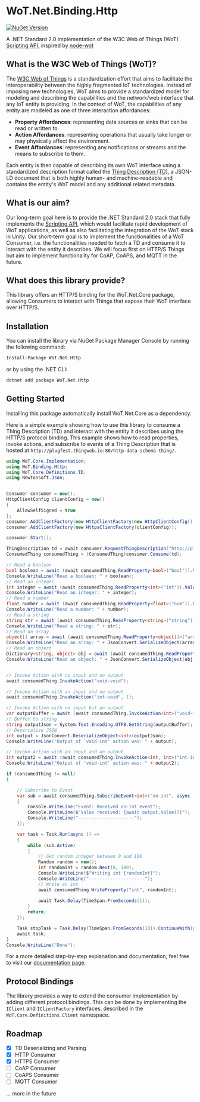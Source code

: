 # WoT.Net.Binding.Http

[![NuGet Version](https://img.shields.io/nuget/v/WoT.Net.Binding.Http?style=flat-square)
](https://www.nuget.org/packages/WoT.Net.Binding.Http)


A .NET Standard 2.0 implementation of the W3C Web of Things (WoT) [Scripting API](https://www.w3.org/TR/wot-scripting-api/), inspired by [node-wot](https://github.com/eclipse-thingweb/node-wot)

## What is the W3C Web of Things (WoT)?
The [W3C Web of Things](https://www.w3.org/WoT/) is a standardization effort that aims to facilitate the interoperability between the highly fragmented IoT technologies.
Instead of imposing new technologies, WoT aims to provide a standardized model for modeling and describing the capabilities and the network/web interface that any 
IoT entity is providing. In the context of WoT, the capabilities of any entity are modeled as one of three interaction affordances:
* **Property Affordances**: representing data sources or sinks that can be read or written to.
* **Action Affordances**: representing operations that usually take longer or may physically affect the environment.
* **Event Affordances**: representing any notifications or streams and the means to subscribe to them.

Each entity is then capable of describing its own WoT interface using a standardized description format called the [Thing Description (TD)](https://www.w3.org/TR/wot-thing-description11/),
a JSON-LD document that is both highly human- and machine-readable and contains the entity's WoT model and any additional related metadata.

## What is our aim?
Our long-term goal here is to provide the .NET Standard 2.0 stack that fully implements the [Scripting API](https://www.w3.org/TR/wot-scripting-api/), which would facilitate
rapid development of WoT applications, as well as also facilitating the integration of the WoT stack in Unity.
Our short-term goal is to implement the functionalities of a WoT Consumer, i.e. the functionalities needed to fetch a TD and consume it to interact with the entity it describes.
We will focus first on HTTP/S Things but aim to implement functionality for CoAP, CoAPS, and MQTT in the future.

## What does this library provide?
This library offers an HTTP/S binding for the WoT.Net.Core package, allowing Consumers to interact with Things that expose their WoT interface over HTTP/S.

## Installation
You can install the library via NuGet Package Manager Console by running the following command:
```bash
Install-Package WoT.Net.Http
```
or by using the .NET CLI:
```bash
dotnet add package WoT.Net.Http
```

## Getting Started
Installing this package automatically install WoT.Net.Core as a dependency.

Here is a simple example showing how to use this library to consume a Thing Description (TD) and interact with the entity it describes using the HTTP/S protocol binding.
This example shows how to read properties, invoke actions, and subscribe to events of a Thing Description that is hosted at `http://plugfest.thingweb.io:80/http-data-schema-thing/`.
```csharp
using WoT.Core.Implementation;
using WoT.Binding.Http;
using WoT.Core.Definitions.TD;
using Newtonsoft.Json;


Consumer consumer = new();
HttpClientConfig clientConfig = new()
{
    AllowSelfSigned = true
};
consumer.AddClientFactory(new HttpClientFactory(new HttpClientConfig()));
consumer.AddClientFactory(new HttpsClientFactory(clientConfig));

consumer.Start();

ThingDescription td = await consumer.RequestThingDescription("http://plugfest.thingweb.io:80/http-data-schema-thing/");
ConsumedThing consumedThing = (ConsumedThing)consumer.Consume(td);

// Read a boolean
bool boolean = await (await consumedThing.ReadProperty<bool>("bool")).Value();
Console.WriteLine("Read a boolean: " + boolean);
// Read an integer
int integer = await (await consumedThing.ReadProperty<int>("int")).Value();
Console.WriteLine("Read an integer: " + integer);
// Read a number
float number = await (await consumedThing.ReadProperty<float>("num")).Value();
Console.WriteLine("Read a number: " + number);
// Read a string
string str = await (await consumedThing.ReadProperty<string>("string")).Value();
Console.WriteLine("Read a string: " + str);
// Read an array
object[] array = await (await consumedThing.ReadProperty<object[]>("array")).Value();
Console.WriteLine("Read an array: " + JsonConvert.SerializeObject(array));
// Read an object
Dictionary<string, object> obj = await (await consumedThing.ReadProperty<Dictionary<string, object>>("object")).Value();
Console.WriteLine("Read an object: " + JsonConvert.SerializeObject(obj));


// Invoke Action with no input and no output
await consumedThing.InvokeAction("void-void");

// Invoke Action with an input and no output
await consumedThing.InvokeAction("int-void", 1);

// Invoke Action with no input but an output
var outputBuffer = await (await consumedThing.InvokeAction<int>("void-int")).ArrayBuffer();
// Buffer to string
string outputJson = System.Text.Encoding.UTF8.GetString(outputBuffer);
// Deserialize JSON
int output = JsonConvert.DeserializeObject<int>(outputJson);
Console.WriteLine("Output of 'void-int' action was: " + output);

// Invoke Action with an input and an output
int output2 = await (await consumedThing.InvokeAction<int, int>("int-int", 4)).Value();
Console.WriteLine("Output of 'void-int' action was: " + output2);

if (consumedThing != null)
{

    // Subscribe to Event
    var sub = await consumedThing.SubscribeEvent<int>("on-int", async (output) =>
    {
        Console.WriteLine("Event: Received on-int event");
        Console.WriteLine($"Value received: {await output.Value()}");
        Console.WriteLine("---------------------");
    });

    var task = Task.Run(async () =>
    {
        while (sub.Active)
        {
            // Get random integer between 0 and 100
            Random random = new();
            int randomInt = random.Next(0, 100);
            Console.WriteLine($"Writing int {randomInt}");
            Console.WriteLine("---------------------");
            // Write an int
            await consumedThing.WriteProperty("int", randomInt);
            
            await Task.Delay(TimeSpan.FromSeconds(1));
        }
        return;
    });

    Task stopTask = Task.Delay(TimeSpan.FromSeconds(10)).ContinueWith(async (task) => { await sub.Stop(); });
    await task;
}
Console.WriteLine("Done");
```
For a more detailed step-by-step explanation and documentation, feel free to visit our [documentation page](https://tum-esi.github.io/WoT.Net/).

## Protocol Bindings
The library provides a way to extend the consumer implementation by adding different protocol bindings.
This can be done by implementing the `IClient` and `IClientFactory` interfaces, described in the `WoT.Core.Definitions.Client` namespace.

## Roadmap
- [X] TD Deserializing and Parsing 
- [X] HTTP Consumer
- [X] HTTPS Consumer
- [ ] CoAP Consumer
- [ ] CoAPS Consumer
- [ ] MQTT Consumer

... more in the future
